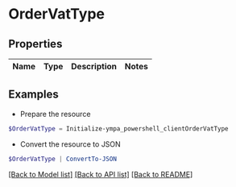 # OrderVatType
## Properties

Name | Type | Description | Notes
------------ | ------------- | ------------- | -------------

## Examples

- Prepare the resource
```powershell
$OrderVatType = Initialize-ympa_powershell_clientOrderVatType 
```

- Convert the resource to JSON
```powershell
$OrderVatType | ConvertTo-JSON
```

[[Back to Model list]](../README.md#documentation-for-models) [[Back to API list]](../README.md#documentation-for-api-endpoints) [[Back to README]](../README.md)

